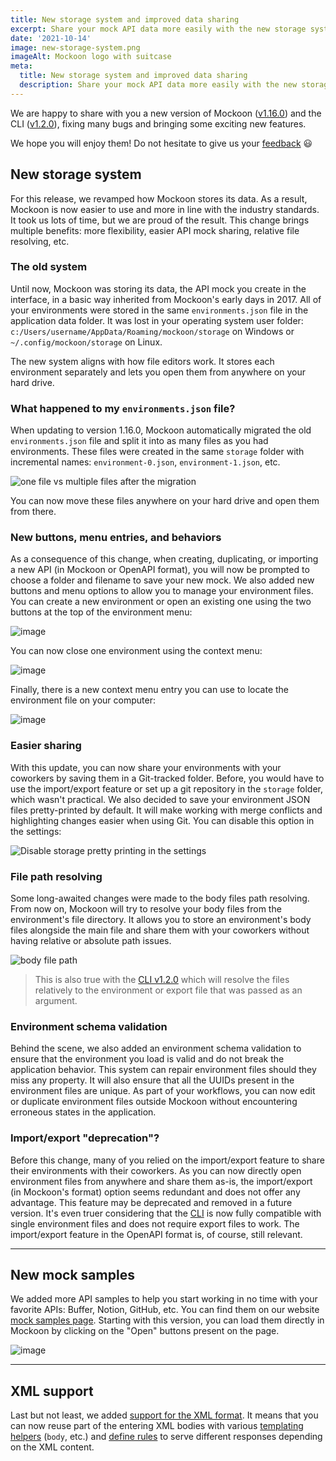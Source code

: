 ```yaml
---
title: New storage system and improved data sharing
excerpt: Share your mock API data more easily with the new storage system and start working in no time with our ready-to-use API mock samples
date: '2021-10-14'
image: new-storage-system.png
imageAlt: Mockoon logo with suitcase
meta:
  title: New storage system and improved data sharing
  description: Share your mock API data more easily with the new storage system and start working in no time with our ready-to-use API mock samples
---
```


We are happy to share with you a new version of Mockoon ([v1.16.0](https://github.com/mockoon/mockoon/releases/tag/v1.16.0)) and the CLI ([v1.2.0](https://github.com/mockoon/cli/releases/tag/v1.2.0)), fixing many bugs and bringing some exciting new features.

We hope you will enjoy them! Do not hesitate to give us your [feedback](/contact/) 😃

## New storage system

For this release, we revamped how Mockoon stores its data. As a result, Mockoon is now easier to use and more in line with the industry standards. It took us lots of time, but we are proud of the result. This change brings multiple benefits: more flexibility, easier API mock sharing, relative file resolving, etc.

### The old system

Until now, Mockoon was storing its data, the API mock you create in the interface, in a basic way inherited from Mockoon's early days in 2017. All of your environments were stored in the same `environments.json` file in the application data folder. It was lost in your operating system user folder: `c:/Users/username/AppData/Roaming/mockoon/storage` on Windows or `~/.config/mockoon/storage` on Linux.

The new system aligns with how file editors work. It stores each environment separately and lets you open them from anywhere on your hard drive.

### What happened to my `environments.json` file?

When updating to version 1.16.0, Mockoon automatically migrated the old `environments.json` file and split it into as many files as you had environments. These files were created in the same `storage` folder with incremental names: `environment-0.json`, `environment-1.json`, etc.

![one file vs multiple files after the migration](/images/blog/new-storage/migration.png)

You can now move these files anywhere on your hard drive and open them from there.

### New buttons, menu entries, and behaviors

As a consequence of this change, when creating, duplicating, or importing a new API (in Mockoon or OpenAPI format), you will now be prompted to choose a folder and filename to save your new mock.
We also added new buttons and menu options to allow you to manage your environment files. You can create a new environment or open an existing one using the two buttons at the top of the environment menu:

![image](/images/blog/new-storage/new-open-environment.png)

You can now close one environment using the context menu:

![image](/images/blog/new-storage/close-environment-menu-entry.png)

Finally, there is a new context menu entry you can use to locate the environment file on your computer:

![image](/images/blog/new-storage/show-in-folder-environment-menu-entry.png)

### Easier sharing

With this update, you can now share your environments with your coworkers by saving them in a Git-tracked folder. Before, you would have to use the import/export feature or set up a git repository in the `storage` folder, which wasn't practical.
We also decided to save your environment JSON files pretty-printed by default. It will make working with merge conflicts and highlighting changes easier when using Git. You can disable this option in the settings:

![Disable storage pretty printing in the settings](/images/blog/new-storage/disable-storage-pretty-print.png)

### File path resolving

Some long-awaited changes were made to the body files path resolving. From now on, Mockoon will try to resolve your body files from the environment's file directory. It allows you to store an environment's body files alongside the main file and share them with your coworkers without having relative or absolute path issues.

![body file path](/images/docs/file-path.png)

> This is also true with the [CLI v1.2.0](https://github.com/mockoon/cli/releases/tag/v1.2.0) which will resolve the files relatively to the environment or export file that was passed as an argument.

### Environment schema validation

Behind the scene, we also added an environment schema validation to ensure that the environment you load is valid and do not break the application behavior. This system can repair environment files should they miss any property. It will also ensure that all the UUIDs present in the environment files are unique. As part of your workflows, you can now edit or duplicate environment files outside Mockoon without encountering erroneous states in the application.

### Import/export "deprecation"?

Before this change, many of you relied on the import/export feature to share their environments with their coworkers. As you can now directly open environment files from anywhere and share them as-is, the import/export (in Mockoon's format) option seems redundant and does not offer any advantage. This feature may be deprecated and removed in a future version.
It's even truer considering that the [CLI](https://mockoon.com/cli/) is now fully compatible with single environment files and does not require export files to work.
The import/export feature in the OpenAPI format is, of course, still relevant.

---

## New mock samples

We added more API samples to help you start working in no time with your favorite APIs: Buffer, Notion, GitHub, etc. You can find them on our website [mock samples page](https://mockoon.com/mock-samples/).
Starting with this version, you can load them directly in Mockoon by clicking on the "Open" buttons present on the page.

![image](/images/blog/new-storage/mock-api-samples.png)

---

## XML support

Last but not least, we added [support for the XML format](https://mockoon.com/docs/latest/dynamic-xml-support/). It means that you can now reuse part of the entering XML bodies with various [templating helpers](docs:templating/overview) (`body`, etc.) and [define rules](docs:route-responses/dynamic-rules) to serve different responses depending on the XML content.
